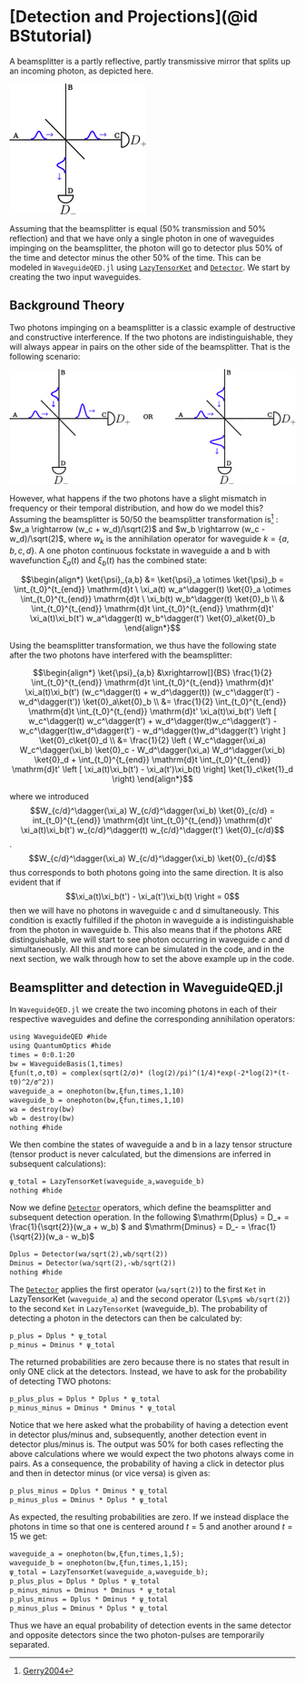 # [Detection and Projections](@id BStutorial)
A beamsplitter is a partly reflective, partly transmissive mirror that splits up an incoming photon, as depicted here. 

![beamsplitter](./illustrations/single_beamsplitter.png)

Assuming that the beamsplitter is equal (50% transmission and 50% reflection) and that we have only a single photon in one of waveguides impinging on the beamsplitter, the photon will go to detector plus 50% of the time and detector minus the other 50% of the time. This can be modeled in `WaveguideQED.jl` using [`LazyTensorKet`](@ref) and [`Detector`](@ref). We start by creating the two input waveguides.   


## Background Theory
Two photons impinging on a beamsplitter is a classic example of destructive and constructive interference. If the two photons are indistinguishable, they will always appear in pairs on the other side of the beamsplitter. That is the following scenario:  

![beamsplitter](./illustrations/hong_au_mandel.png)

However, what happens if the two photons have a slight mismatch in frequency or their temporal distribution, and how do we model this? Assuming the beamsplitter is 50/50 the beamsplitter transformation is[^1]  : $w_a \rightarrow (w_c + w_d)/\sqrt(2)$ and $w_b \rightarrow (w_c - w_d)/\sqrt(2)$, where $w_k$ is the annihilation operator for waveguide $k=\{a,b,c,d\}$. A one photon continuous fockstate in waveguide a and b with wavefunction $\xi_a(t)$ and $\xi_b(t)$ has the combined state:

$$\begin{align*}
\ket{\psi}_{a,b} &= \ket{\psi}_a \otimes \ket{\psi}_b =  \int_{t_0}^{t_{end}} \mathrm{d}t \ \xi_a(t) w_a^\dagger(t) \ket{0}_a \otimes \int_{t_0}^{t_{end}} \mathrm{d}t \ \xi_b(t) w_b^\dagger(t) \ket{0}_b \\
& \int_{t_0}^{t_{end}} \mathrm{d}t \int_{t_0}^{t_{end}} \mathrm{d}t' \xi_a(t)\xi_b(t') w_a^\dagger(t)  w_b^\dagger(t') \ket{0}_a\ket{0}_b
\end{align*}$$

Using the beamsplitter transformation, we thus have the following state after the two photons have interfered with the beamsplitter:

$$\begin{align*}
\ket{\psi}_{a,b} &\xrightarrow[]{BS} \frac{1}{2}  \int_{t_0}^{t_{end}} \mathrm{d}t \int_{t_0}^{t_{end}} \mathrm{d}t' \xi_a(t)\xi_b(t') (w_c^\dagger(t) + w_d^\dagger(t))  (w_c^\dagger(t') - w_d^\dagger(t')) \ket{0}_a\ket{0}_b \\
&=  \frac{1}{2}  \int_{t_0}^{t_{end}} \mathrm{d}t \int_{t_0}^{t_{end}} \mathrm{d}t' \xi_a(t)\xi_b(t') \left [ w_c^\dagger(t) w_c^\dagger(t') + w_d^\dagger(t)w_c^\dagger(t') - w_c^\dagger(t)w_d^\dagger(t') - w_d^\dagger(t)w_d^\dagger(t') \right ] \ket{0}_c\ket{0}_d \\
&= \frac{1}{2} \left ( W_c^\dagger(\xi_a) W_c^\dagger(\xi_b) \ket{0}_c - W_d^\dagger(\xi_a) W_d^\dagger(\xi_b) \ket{0}_d + \int_{t_0}^{t_{end}} \mathrm{d}t \int_{t_0}^{t_{end}} \mathrm{d}t' \left [ \xi_a(t)\xi_b(t') - \xi_a(t')\xi_b(t) \right] \ket{1}_c\ket{1}_d \right)
\end{align*}$$

where we introduced $$W_{c/d}^\dagger(\xi_a) W_{c/d}^\dagger(\xi_b) \ket{0}_{c/d} = int_{t_0}^{t_{end}} \mathrm{d}t \int_{t_0}^{t_{end}} \mathrm{d}t' \xi_a(t)\xi_b(t') w_{c/d}^\dagger(t) w_{c/d}^\dagger(t') \ket{0}_{c/d}$$. $$W_{c/d}^\dagger(\xi_a) W_{c/d}^\dagger(\xi_b) \ket{0}_{c/d}$$ thus corresponds to both photons going into the same direction. It is also evident that if $$\xi_a(t)\xi_b(t') - \xi_a(t')\xi_b(t) \right = 0$$ then we will have no photons in waveguide c and d simultaneously. This condition is exactly fulfilled if the photon in waveguide a is indistinguishable from the photon in waveguide b. This also means that if the photons ARE distinguishable, we will start to see photon occurring in waveguide c and d simultaneously. All this and more can be simulated in the code, and in the next section, we walk through how to set the above example up in the code.

## Beamsplitter and detection in WaveguideQED.jl

In `WaveguideQED.jl` we create the two incoming photons in each of their respective waveguides and define the corresponding annihilation operators:

```@example detection
using WaveguideQED #hide
using QuantumOptics #hide
times = 0:0.1:20
bw = WaveguideBasis(1,times)
ξfun(t,σ,t0) = complex(sqrt(2/σ)* (log(2)/pi)^(1/4)*exp(-2*log(2)*(t-t0)^2/σ^2))
waveguide_a = onephoton(bw,ξfun,times,1,10)
waveguide_b = onephoton(bw,ξfun,times,1,10)
wa = destroy(bw)
wb = destroy(bw)
nothing #hide
``` 

We then combine the states of waveguide a and b in a lazy tensor structure (tensor product is never calculated, but the dimensions are inferred in subsequent calculations):

```@example detection
ψ_total = LazyTensorKet(waveguide_a,waveguide_b)
nothing #hide
``` 

Now we define [`Detector`](@ref) operators, which define the beamsplitter and subsequent detection operation. In the following $\mathrm{Dplus} = D_+ = \frac{1}{\sqrt{2}}(w_a + w_b) $ and $\mathrm{Dminus} = D_- = \frac{1}{\sqrt{2}}(w_a - w_b)$

```@example detection
Dplus = Detector(wa/sqrt(2),wb/sqrt(2))
Dminus = Detector(wa/sqrt(2),-wb/sqrt(2))
nothing #hide
``` 

The [`Detector`](@ref) applies the first operator (`wa/sqrt(2)`) to the first `Ket` in LazyTensorKet (`waveguide_a`) and the second operator (L`$\pm$ wb/sqrt(2)`) to the second `Ket` in `LazyTensorKet` (waveguide_b). The probability of detecting a photon in the detectors can then be calculated by:

```@repl detection
p_plus = Dplus * ψ_total
p_minus = Dminus * ψ_total
```

The returned probabilities are zero because there is no states that result in only ONE click at the detectors. Instead, we have to ask for the probability of detecting TWO photons:

```@repl detection
p_plus_plus = Dplus * Dplus * ψ_total
p_minus_minus = Dminus * Dminus * ψ_total
```

Notice that we here asked what the probability of having a detection event in detector plus/minus and, subsequently, another detection event in detector plus/minus is. The output was $50\%$ for both cases reflecting the above calculations where we would expect the two photons always come in pairs. As a consequence, the probability of having a click in detector plus and then in detector minus (or vice versa) is given as:

```@repl detection
p_plus_minus = Dplus * Dminus * ψ_total
p_minus_plus = Dminus * Dplus * ψ_total
```

As expected, the resulting probabilities are zero. If we instead displace the photons in time so that one is centered around $t = 5$ and another around $t = 15$ we get:

```@repl detection
waveguide_a = onephoton(bw,ξfun,times,1,5);
waveguide_b = onephoton(bw,ξfun,times,1,15);
ψ_total = LazyTensorKet(waveguide_a,waveguide_b);
p_plus_plus = Dplus * Dplus * ψ_total
p_minus_minus = Dminus * Dminus * ψ_total
p_plus_minus = Dplus * Dminus * ψ_total
p_minus_plus = Dminus * Dplus * ψ_total
```

Thus we have an equal probability of detection events in the same detector and opposite detectors since the two photon-pulses are temporarily separated.


[^1]: [Gerry2004](@cite)
